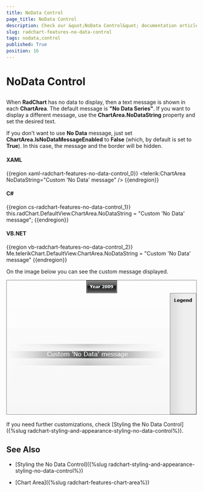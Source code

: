```yaml
---
title: NoData Control
page_title: NoData Control
description: Check our &quot;NoData Control&quot; documentation article for the RadChart {{ site.framework_name }} control.
slug: radchart-features-no-data-control
tags: nodata,control
published: True
position: 16
---
```


# NoData Control



## 

When __RadChart__ has no data to display, then a text message is shown in each __ChartArea__. The default message is __"No Data Series"__. If you want to display a different message, use the __ChartArea.NoDataString__ property and set the desired text.
        

If you don't want to use __No Data__ message, just set __ChartArea.IsNoDataMessageEnabled__ to __False__ (which, by default is set to __True__). In this case, the message and the border will be hidden.

#### __XAML__

{{region xaml-radchart-features-no-data-control_0}}
	<telerik:ChartArea NoDataString="Custom 'No Data' message" />
{{endregion}}



#### __C#__

{{region cs-radchart-features-no-data-control_1}}
	this.radChart.DefaultView.ChartArea.NoDataString = "Custom 'No Data' message";
{{endregion}}



#### __VB.NET__

{{region vb-radchart-features-no-data-control_2}}
	Me.telerikChart.DefaultView.ChartArea.NoDataString = "Custom 'No Data' message"
{{endregion}}



On the image below you can see the custom message displayed.

![{{ site.framework_name }} RadChart No Data Content](images/RadChart_Features_NoDataControl_01.png)

If you need further customizations, check [Styling the No Data Control]({%slug radchart-styling-and-appearance-styling-no-data-control%}).

## See Also

 * [Styling the No Data Control]({%slug radchart-styling-and-appearance-styling-no-data-control%})

 * [Chart Area]({%slug radchart-features-chart-area%})
